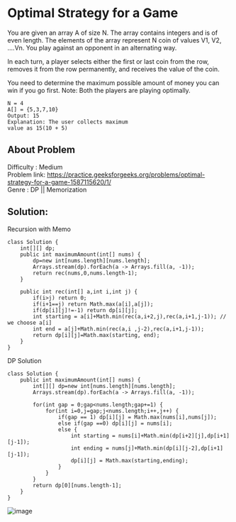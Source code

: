 # Optimal Strategy for a Game 

You are given an array A of size N. The array contains integers and is of even length. The elements of the array represent N coin of values V1, V2, ....Vn. You play against an opponent in an alternating way.

In each turn, a player selects either the first or last coin from the row, removes it from the row permanently, and receives the value of the coin.

You need to determine the maximum possible amount of money you can win if you go first.
Note: Both the players are playing optimally.

```
N = 4
A[] = {5,3,7,10}
Output: 15
Explanation: The user collects maximum
value as 15(10 + 5)
```

## About Problem 
  Difficulty : Medium<br/>
  Problem link: https://practice.geeksforgeeks.org/problems/optimal-strategy-for-a-game-1587115620/1/<br/>
  Genre : DP || Memorization  <br/>

## Solution: 

Recursion with Memo
```
class Solution {
    int[][] dp;
    public int maximumAmount(int[] nums) {
        dp=new int[nums.length][nums.length];
        Arrays.stream(dp).forEach(a -> Arrays.fill(a, -1));
        return rec(nums,0,nums.length-1);
    }
    
    public int rec(int[] a,int i,int j) {
        if(i>j) return 0;
        if(i+1==j) return Math.max(a[i],a[j]);
        if(dp[i][j]!=-1) return dp[i][j];
        int starting = a[i]+Math.min(rec(a,i+2,j),rec(a,i+1,j-1)); // we choose a[i] 
        int end = a[j]+Math.min(rec(a,i ,j-2),rec(a,i+1,j-1));
        return dp[i][j]=Math.max(starting, end);
    }
}
```


DP Solution
```
class Solution {
    public int maximumAmount(int[] nums) {
        int[][] dp=new int[nums.length][nums.length];
        Arrays.stream(dp).forEach(a -> Arrays.fill(a, -1));
        
        for(int gap = 0;gap<nums.length;gap+=1) {
            for(int i=0,j=gap;j<nums.length;i++,j++) {
                if(gap == 1) dp[i][j] = Math.max(nums[i],nums[j]);
                else if(gap ==0) dp[i][j] = nums[i];
                else {
                    int starting = nums[i]+Math.min(dp[i+2][j],dp[i+1][j-1]);
                    int ending = nums[j]+Math.min(dp[i][j-2],dp[i+1][j-1]);
                    dp[i][j] = Math.max(starting,ending);
                }
            }
        }
        return dp[0][nums.length-1];
    }
}
```
![image](https://user-images.githubusercontent.com/54256549/168476717-adeb3013-6943-40c4-9aa5-c0373dac978a.png)



